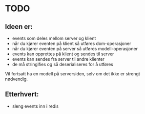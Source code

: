 TODO
====

Ideen er:
---------
 * events som deles mellom server og klient
 * når du kjører eventen på klient så utføres dom-operasjoner
 * når du kjører eventen på server så utføres modell-operasjoner
 * events kan opprettes på klient og sendes til server
 * events kan sendes fra server til andre klienter
 * de må stringifies og så deserialiseres for å utføres

Vil fortsatt ha en modell på serversiden, selv om det ikke er
strengt nødvendig.

Etterhvert:
-----------
 * sleng events inn i redis
